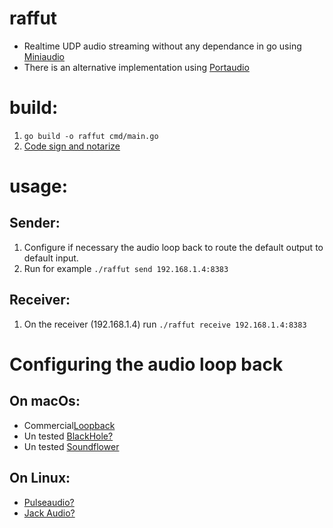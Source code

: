 # raffut
- Realtime UDP audio streaming without any dependance in go using [Miniaudio](http://https://miniaud.io)
- There is an alternative implementation using [Portaudio](https://github.com/benoit-pereira-da-silva/raffut-portaudio)

# build:
1. `go build -o raffut cmd/main.go`
2. [Code sign and notarize](https://artyom.dev/notarizing-go-binaries-for-macos.html)

# usage:
## Sender:
1. Configure if necessary the audio loop back to route the default output to default input.
2. Run for example `./raffut send 192.168.1.4:8383`

## Receiver:
1. On the receiver (192.168.1.4) run `./raffut receive 192.168.1.4:8383`

# Configuring the audio loop back
## On macOs:
- Commercial[Loopback](https://rogueamoeba.com/loopback/)
- Un tested [BlackHole?](https://github.com/ExistentialAudio/BlackHole)
- Un tested [Soundflower](https://github.com/mattingalls/Soundflower)

## On Linux:
- [Pulseaudio?](https://gitlab.freedesktop.org/pulseaudio/pulseaudio)
- [Jack Audio?](https://jackaudio.org) 
